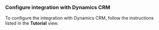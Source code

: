 ### Configure integration with Dynamics CRM

To configure the integration with Dynamics CRM, follow the instructions listed in the **Tutorial** view.
